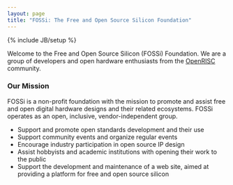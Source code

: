 ```yaml
---
layout: page
title: "FOSSi: The Free and Open Source Silicon Foundation"
---
```

{% include JB/setup %}

Welcome to the Free and Open Source Silicon (FOSSi) Foundation. We are
a group of developers and open hardware enthusiasts from the
[OpenRISC](http://openrisc.io) community.

### Our Mission

FOSSi is a non-profit foundation with the mission to promote and
assist free and open digital hardware designs and their related
ecosystems. FOSSi operates as an open, inclusive, vendor-independent
group.

 * Support and promote open standards development and their use
 * Support community events and organize regular events
 * Encourage industry participation in open source IP design
 * Assist hobbyists and academic institutions with opening their work
   to the public
 * Support the development and maintenance of a web site, aimed at
   providing a platform for free and open source silicon
